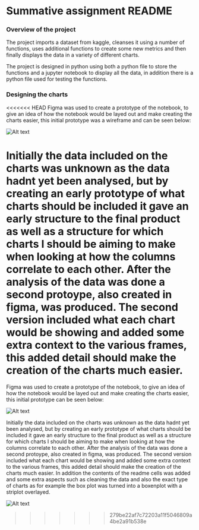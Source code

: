 # Summative assignment README

### Overview of the project

The project imports a dataset from kaggle, cleanses it using a number of functions, uses additional functions to create some new metrics and then finally displays the data in a variety of different charts.

The project is designed in python using both a python file to store the functions and a jupyter notebook to display all the data, in addition there is a python file used for testing the functions.

### Designing the charts

<<<<<<< HEAD
Figma was used to create a prototype of the notebook, to give an idea of how the notebook would be layed out and make creating the charts easier, this initial prototype was a wireframe and  can be seen below:

![Alt text](https://github.com/EDGENortheastern/owain_summative/blob/e91f25ff9e220dc7190a7ba37ad145b23ccf43fd/Wire%20frame%20-%20summative%201%20assignment.png)

Initially the data included on the charts was unknown as the data hadnt yet been analysed, but by creating an early prototype of what charts should be included it gave an early structure to the final product as well as a structure for which charts I should be aiming to make when looking at how the columns correlate to each other. After the analysis of the data was done a second protoype, also created in figma, was produced. The second version included what each chart would be showing and added some extra context to the various frames, this added detail should make the creation of the charts much easier.
=======
Figma was used to create a prototype of the notebook, to give an idea of how the notebook would be layed out and make creating the charts easier, this initial prototype can be seen below:

![Alt text](https://github.com/EDGENortheastern/owain_summative/blob/b1cb2a9f3b09a596aedd1378b3906843f599b995/Wire%20frame%20-%20summative%201%20assignment%20(1).png)

Initially the data included on the charts was unknown as the data hadnt yet been analysed, but by creating an early prototype of what charts should be included it gave an early structure to the final product as well as a structure for which charts I should be aiming to make when looking at how the columns correlate to each other. After the analysis of the data was done a second protoype, also created in figma, was produced. The second version included what each chart would be showing and added some extra context to the various frames, this added detail should make the creation of the charts much easier. In addition the contents of the readme cells was added and some extra aspects such as cleaning the data and also the exact type of charts as for example the box plot was turned into a boxenplot with  a striplot overlayed.

![Alt text](https://github.com/EDGENortheastern/owain_summative/blob/b1cb2a9f3b09a596aedd1378b3906843f599b995/Wire%20frame%20-%20summative%201%20assignment%20(Copy).png)
>>>>>>> 279be22af7c72203a11f5046809a4be2a91b538e
